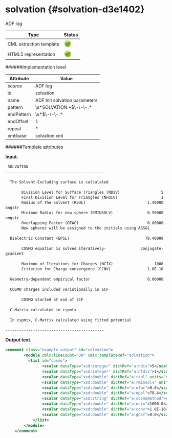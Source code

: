# solvation {#solvation-d3e1402}

ADF log

| Type                                                                                                                                                | Status                                                                                                                                              |
|----|----|
| CML extraction template                                                                                                                             | ![](/imgs/Total.png)                                                                                                                                |
| HTML5 representation                                                                                                                                | ![](/imgs/Total.png)                                                                                                                                |

######Implementation level

| Attribute                                                                                                                                           | Value                                                                                                                                               |
|----|----|
| *source*                                                                                                                                            | ADF log                                                                                                                                             |
| id                                                                                                                                                  | solvation                                                                                                                                           |
| name                                                                                                                                                | ADF Init solvation parameters                                                                                                                       |
| pattern                                                                                                                                             | \\s\*SOLVATION.\*\$\\-\\-\\-.\*                                                                                                                     |
| endPattern                                                                                                                                          | \\s\*\$\\-\\-\\-.\*                                                                                                                                 |
| endOffset                                                                                                                                           | 1                                                                                                                                                   |
| repeat                                                                                                                                              | \*                                                                                                                                                  |
| xml:base                                                                                                                                            | solvation.xml                                                                                                                                       |

######Template attributes

**Input.**

     SOLVATION
    -------------------------------------------

      The Solvent-Excluding surface is calculated

           Division Level for Surface Triangles (NDIV)                  5
           Final Division Level for Triangles (NFDIV)                   1
           Radius of the Solvent (RSOL)                           1.40000 angstr
           Minimum Radius for new sphere (RMINSOLV)               0.50000 angstr
           Overlapping Factor (OFAC)                              0.80000
           New spheres will be assigned to the initials using ASSG1

      Dielectric Constant (EPSL)                                 78.40000

           COSMO equation is solved iteratively-               conjugate-gradient

           Maximun of Iterations for Charges (NCIX)                  1000
           Criterion for Charge convergence (CCNV)                1.0E-10

      Geometry-dependent empirical factor                         0.00000

      COSMO charges included variationally in SCF

           COSMO started at end of SCF

      C-Matrix calculated in cspmtx

      In cspmtx, C-Matrix calculated using fitted potential

    -------------------------------------------
        

**Output text.**

```xml
<comment class="example.output" id="solvation">
        <module cmlx:lineCount="30" cmlx:templateRef="solvation">
          <list id="cosmo">
                <scalar dataType="xsd:integer" dictRef="a:ndiv">5</scalar>
                <scalar dataType="xsd:integer" dictRef="a:nfdiv">1</scalar>
                <scalar dataType="xsd:double" dictRef="a:rsol" units="nonsi:angstrom">1.4</scalar>
                <scalar dataType="xsd:double" dictRef="a:rminsolv" units="nonsi:angstrom">0.5</scalar>
                <scalar dataType="xsd:double" dictRef="a:ofac">0.8</scalar>
                <scalar dataType="xsd:double" dictRef="a:epsl">78.4</scalar>
                <scalar dataType="xsd:string" dictRef="a:cosmomethod">conjugate-gradient</scalar>
                <scalar dataType="xsd:double" dictRef="a:ncix">1000.0</scalar>
                <scalar dataType="xsd:double" dictRef="a:ccnv">1.0E-10</scalar>
                <scalar dataType="xsd:double" dictRef="a:gdsf">0.0</scalar>
            </list>
        </module>     
    </comment>
```
